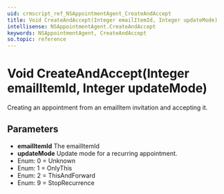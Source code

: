 ```yaml
---
uid: crmscript_ref_NSAppointmentAgent_CreateAndAccept
title: Void CreateAndAccept(Integer emailItemId, Integer updateMode)
intellisense: NSAppointmentAgent.CreateAndAccept
keywords: NSAppointmentAgent, CreateAndAccept
so.topic: reference
---
```


# Void CreateAndAccept(Integer emailItemId, Integer updateMode)

Creating an appointment from an emailItem invitation and accepting it.

## Parameters

* **emailItemId** The emailItemId
* **updateMode** Update mode for a recurring appointment.
* Enum: 0 = Unknown 
* Enum: 1 = OnlyThis 
* Enum: 2 = ThisAndForward 
* Enum: 9 = StopRecurrence 
